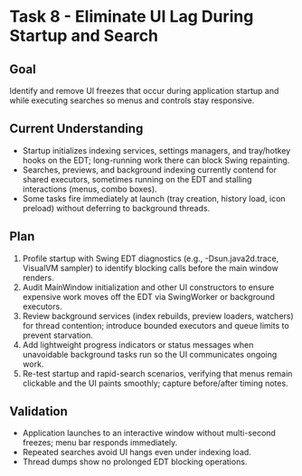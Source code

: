 # Task 8 - Eliminate UI Lag During Startup and Search

## Goal
Identify and remove UI freezes that occur during application startup and while executing searches so menus and controls stay responsive.

## Current Understanding
- Startup initializes indexing services, settings managers, and tray/hotkey hooks on the EDT; long-running work there can block Swing repainting.
- Searches, previews, and background indexing currently contend for shared executors, sometimes running on the EDT and stalling interactions (menus, combo boxes).
- Some tasks fire immediately at launch (tray creation, history load, icon preload) without deferring to background threads.

## Plan
1. Profile startup with Swing EDT diagnostics (e.g., -Dsun.java2d.trace, VisualVM sampler) to identify blocking calls before the main window renders.
2. Audit MainWindow initialization and other UI constructors to ensure expensive work moves off the EDT via SwingWorker or background executors.
3. Review background services (index rebuilds, preview loaders, watchers) for thread contention; introduce bounded executors and queue limits to prevent starvation.
4. Add lightweight progress indicators or status messages when unavoidable background tasks run so the UI communicates ongoing work.
5. Re-test startup and rapid-search scenarios, verifying that menus remain clickable and the UI paints smoothly; capture before/after timing notes.

## Validation
- Application launches to an interactive window without multi-second freezes; menu bar responds immediately.
- Repeated searches avoid UI hangs even under indexing load.
- Thread dumps show no prolonged EDT blocking operations.
